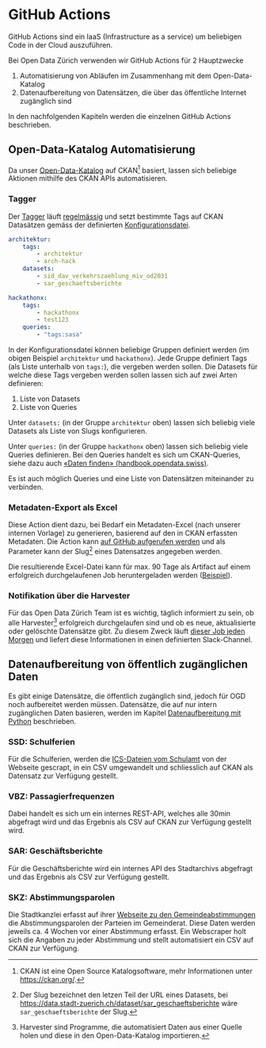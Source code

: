 GitHub Actions
==============

GitHub Actions sind ein IaaS (Infrastructure as a service) um beliebigen Code in der Cloud auszuführen.

Bei Open Data Zürich verwenden wir GitHub Actions für 2 Hauptzwecke

1. Automatisierung von Abläufen im Zusammenhang mit dem Open-Data-Katalog
2. Datenaufbereitung von Datensätzen, die über das öffentliche Internet zugänglich sind

In den nachfolgenden Kapiteln werden die einzelnen GitHub Actions beschrieben.

## Open-Data-Katalog Automatisierung

Da unser [Open-Data-Katalog](https://data.stadt-zuerich.ch/) auf CKAN[^ckan] basiert, lassen sich beliebige Aktionen mithilfe des CKAN APIs automatisieren.

### Tagger

Der [Tagger](https://github.com/opendatazurich/opendatazurich.github.io/tree/master/automation/tagger) läuft [regelmässig](https://github.com/opendatazurich/opendatazurich.github.io/actions/workflows/tagger.yml) und setzt bestimmte Tags auf CKAN Datasätzen gemäss der definierten [Konfigurationsdatei](https://github.com/opendatazurich/opendatazurich.github.io/blob/master/automation/tagger/config.yml).

```yaml
architektur:
    tags:
        - architektur
        - arch-hack
    datasets:
        - sid_dav_verkehrszaehlung_miv_od2031
        - sar_geschaeftsberichte

hackathonx:
    tags:
        - hackathonx
        - test123
    queries:
        - "tags:sasa"
```

In der Konfigurationsdatei können beliebige Gruppen definiert werden (im obigen Beispiel `architektur` und `hackathonx`).
Jede Gruppe definiert Tags (als Liste unterhalb von `tags:`), die vergeben werden sollen.
Die Datasets für welche diese Tags vergeben werden sollen lassen sich auf zwei Arten definieren:

1. Liste von Datasets
1. Liste von Queries

Unter `datasets:` (in der Gruppe `architektur` oben) lassen sich beliebig viele Datasets als Liste von Slugs konfigurieren.

Unter `queries:` (in der Gruppe `hackathonx` oben) lassen sich beliebig viele Queries definieren.
Bei den Queries handelt es sich um CKAN-Queries, siehe dazu auch [«Daten finden» (handbook.opendata.swiss)](https://handbook.opendata.swiss/de/content/nutzen/daten-suchen.html).

Es ist auch möglich Queries und eine Liste von Datensätzen miteinander zu verbinden.

### Metadaten-Export als Excel

Diese Action dient dazu, bei Bedarf ein Metadaten-Excel (nach unserer internen Vorlage) zu generieren, basierend auf den in CKAN erfassten Metadaten.
Die Action kann [auf GitHub aufgerufen werden](https://github.com/opendatazurich/opendatazurich.github.io/actions/workflows/export.yml) und als Parameter kann der Slug[^slug] eines Datensatzes angegeben werden.

Die resultierende Excel-Datei kann für max. 90 Tage als Artifact auf einem erfolgreich durchgelaufenen Job heruntergeladen werden ([Beispiel](https://github.com/opendatazurich/opendatazurich.github.io/actions/runs/748390438)).

### Notifikation über die Harvester

Für das Open Data Zürich Team ist es wichtig, täglich informiert zu sein, ob alle Harvester[^harvester] erfolgreich durchgelaufen sind und ob es neue, aktualisierte oder gelöschte Datensätze gibt.
Zu diesem Zweck läuft [dieser Job jeden Morgen](https://github.com/opendatazurich/opendatazurich.github.io/actions/workflows/notify_datasets.yml) und liefert diese Informationen in einen definierten Slack-Channel.

## Datenaufbereitung von öffentlich zugänglichen Daten

Es gibt einige Datensätze, die öffentlich zugänglich sind, jedoch für OGD noch aufbereitet werden müssen.
Datensätze, die auf nur intern zugänglichen Daten basieren, werden im Kapitel [Datenaufbereitung mit Python](/docs/ogd_processing.md) beschrieben.

### SSD: Schulferien

Für die Schulferien, werden die [ICS-Dateien vom Schulamt](https://www.stadt-zuerich.ch/ssd/de/index/volksschule/schulferien.html) von der Webseite gescrapt, in ein CSV umgewandelt und schliesslich auf CKAN als Datensatz zur Verfügung gestellt.

### VBZ: Passagierfrequenzen

Dabei handelt es sich um ein internes REST-API, welches alle 30min abgefragt wird und das Ergebnis als CSV auf CKAN zur Verfügung gestellt wird.

### SAR: Geschäftsberichte

Für die Geschäftsberichte wird ein internes API des Stadtarchivs abgefragt und das Ergebnis als CSV zur Verfügung gestellt.

### SKZ: Abstimmungsparolen

Die Stadtkanzlei erfasst auf ihrer [Webseite zu den Gemeindeabstimmungen](https://www.stadt-zuerich.ch/portal/de/index/politik_u_recht/abstimmungen_u_wahlen.html) die Abstimmungsparolen der Parteien im Gemeinderat.
Diese Daten werden jeweils ca. 4 Wochen vor einer Abstimmung erfasst.
Ein Webscraper holt sich die Angaben zu jeder Abstimmung und stellt automatisiert ein CSV auf CKAN zur Verfügung.

[^ckan]: CKAN ist eine Open Source Katalogsoftware, mehr Informationen unter https://ckan.org/.
[^slug]: Der Slug bezeichnet den letzen Teil der URL eines Datasets, bei https://data.stadt-zuerich.ch/dataset/sar_geschaeftsberichte wäre `sar_geschaeftsberichte` der Slug.
[^harvester]: Harvester sind Programme, die automatisiert Daten aus einer Quelle holen und diese in den Open-Data-Katalog importieren.
